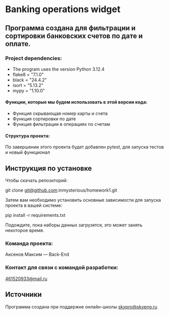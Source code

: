 # Banking operations widget
## Программа создана для фильтрации и сортировки банковских счетов по дате и оплате.
### Project dependencies:
- The program uses the version Python 3.12.4
- flake8 = "7.1.0"
- black = "24.4.2"
- isort = "5.13.2"
- mypy = "1.10.0"
#### Функции, которые мы будем использовать в этой версии кода: 
- Функция скрывающая номер карты и счета
- Функция сортировки по дате
- Функция фильтрации в операциях по счетам
#### Структура проекта:
По завершении этого проекта будет добавлен pytest, для запуска тестов и новый функционал
## Инструкция по установке
Чтобы скачать репозиторий:

git clone git@github.com:inmysterious/homework1.git

Затем вам необходимо установить основные зависимости для запуска проекта в вашей системе:

pip install -r requirements.txt

Подождите, пока наборы данных загрузятся, это может занять некоторое время.
### Команда проекта:
Аксенов Максим — Back-End
### Контакт для связи с командой разработки:
461520933@mail.ru
## Источники 
Программа создана при поддержке онлайн-школы skypro@skyeng.ru 